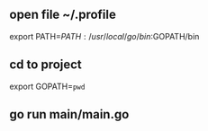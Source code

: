 ## open file ~/.profile
export PATH=$PATH:/usr/local/go/bin:$GOPATH/bin
## cd to project
export GOPATH=`pwd` 
## go run main/main.go